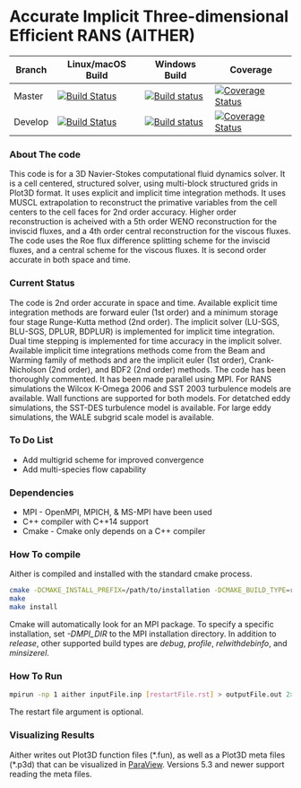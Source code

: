 # Accurate Implicit Three-dimensional Efficient RANS (AITHER)

| Branch  | Linux/macOS Build | Windows Build | Coverage |
|---      |---    |---    |---    |
| Master  | [![Build Status](https://travis-ci.org/mnucci32/aither.svg?branch=master)](https://travis-ci.org/mnucci32/aither) | [![Build status](https://ci.appveyor.com/api/projects/status/o7fc231lp9jxlsib/branch/master?svg=true)](https://ci.appveyor.com/project/mnucci32/aither/branch/master) | [![Coverage Status](https://codecov.io/github/mnucci32/aither/coverage.svg?branch=master)](https://codecov.io/github/mnucci32/aither?branch=master) |
| Develop | [![Build Status](https://travis-ci.org/mnucci32/aither.svg?branch=develop)](https://travis-ci.org/mnucci32/aither) | [![Build status](https://ci.appveyor.com/api/projects/status/o7fc231lp9jxlsib/branch/develop?svg=true)](https://ci.appveyor.com/project/mnucci32/aither/branch/develop) | [![Coverage Status](https://codecov.io/github/mnucci32/aither/coverage.svg?branch=develop)](https://codecov.io/github/mnucci32/aither?branch=develop) |

### About The code
This code is for a 3D Navier-Stokes computational fluid dynamics solver. It is 
a cell centered, structured solver, using multi-block structured grids in Plot3D 
format. It uses explicit and implicit time integration methods. It uses MUSCL 
extrapolation to reconstruct the primative variables from the cell centers to 
the cell faces for 2nd order accuracy. Higher order reconstruction is acheived 
with a 5th order WENO reconstruction for the inviscid fluxes, and a 4th order 
central reconstruction for the viscous fluxes. The code uses the Roe 
flux difference splitting scheme for the inviscid fluxes, and a central scheme 
for the viscous fluxes. It is second order accurate in both space and time.

### Current Status
The code is 2nd order accurate in space and time. Available explicit time 
integration methods are forward euler (1st order) and a minimum storage four 
stage Runge-Kutta method (2nd order). The implicit solver (LU-SGS, BLU-SGS, 
DPLUR, BDPLUR) is implemented for implicit time integration. Dual time stepping 
is implemented for time accuracy in the implicit solver. Available implicit 
time integrations methods come from the Beam and Warming family of methods and 
are the implicit euler (1st order), Crank-Nicholson (2nd order), and BDF2
(2nd order) methods. The code has been thoroughly commented. It has been made 
parallel using MPI. For RANS simulations the Wilcox K-Omega 2006 and SST 2003 
turbulence models are available. Wall functions are supported for both models. 
For detatched eddy simulations, the SST-DES turbulence model is available. For 
large eddy simulations, the WALE subgrid scale model is available.

### To Do List
* Add multigrid scheme for improved convergence
* Add multi-species flow capability

### Dependencies
* MPI - OpenMPI, MPICH, & MS-MPI have been used
* C++ compiler with C++14 support
* Cmake - Cmake only depends on a C++ compiler

### How To compile
Aither is compiled and installed with the standard cmake process.

```bash
cmake -DCMAKE_INSTALL_PREFIX=/path/to/installation -DCMAKE_BUILD_TYPE=release /path/to/source
make
make install
```

Cmake will automatically look for an MPI package. To specify a specific 
installation, set *-DMPI_DIR* to the MPI installation directory. In addition 
to *release*, other supported build types are *debug*, *profile*,
*relwithdebinfo*, and *minsizerel*.

### How To Run
```bash
mpirun -np 1 aither inputFile.inp [restartFile.rst] > outputFile.out 2> errorFile.err &
```
The restart file argument is optional.

### Visualizing Results
Aither writes out Plot3D function files (\*.fun), as well as a Plot3D meta 
files (\*.p3d) that can be visualized in [ParaView](www.paraview.org). Versions 
5.3 and newer support reading the meta files.